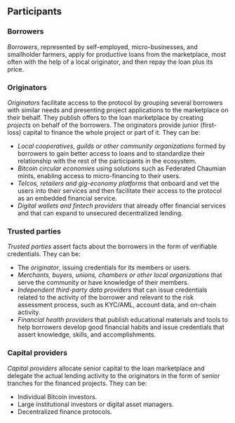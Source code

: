 ## Participants

### Borrowers

_Borrowers_, represented by self-employed, micro-businesses, and smallholder farmers, apply for productive loans from the marketplace, most often with the help of a local originator, and then repay the loan plus its price.

### Originators

_Originators_ facilitate access to the protocol by grouping several borrowers with similar needs and presenting project applications to the marketplace on their behalf. They publish offers to the loan marketplace by creating _projects_ on behalf of the borrowers. The originators provide junior (first-loss) capital to finance the whole project or part of it. They can be:

- _Local cooperatives, guilds or other community organizations_ formed by borrowers to gain better access to loans and to standardize their relationship with the rest of the participants in the ecosystem.
- _Bitcoin circular economies_ using solutions such as Federated Chaumian mints, enabling access to micro-financing to their users.
- _Telcos, retailers and gig-economy platforms_ that onboard and vet the users into their services and then facilitate their access to the protocol as an embedded financial service.
- _Digital wallets and fintech providers_ that already offer financial services and that can expand to unsecured decentralized lending.

### Trusted parties

_Trusted parties_ assert facts about the borrowers in the form of verifiable credentials. They can be:

- The _originator_, issuing credentials for its members or users.
- _Merchants, buyers, unions, chambers or other local organizations_ that serve the community or have knowledge of their members.
- _Independent third-party data providers_ that can issue credentials related to the activity of the borrower and relevant to the risk assessment process, such as KYC/AML, account data, and on-chain activity.
- _Financial health providers_ that publish educational materials and tools to help borrowers develop good financial habits and issue credentials that assert knowledge, skills, and accomplishments.

### Capital providers

_Capital providers_ allocate senior capital to the loan marketplace and delegate the actual lending activity to the originators in the form of senior tranches for the financed projects. They can be:

- Individual Bitcoin investors.
- Large institutional investors or digital asset managers.
- Decentralized finance protocols.

<div style="page-break-after: always;"></div>
